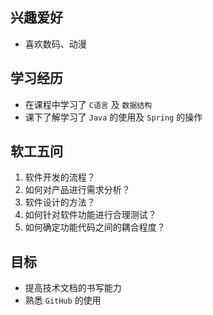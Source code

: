 ## 兴趣爱好
- 喜欢数码、动漫

## 学习经历
- 在课程中学习了 `C语言` 及 `数据结构`
- 课下了解学习了 `Java` 的使用及 `Spring` 的操作

## 软工五问
1. 软件开发的流程？
2. 如何对产品进行需求分析？
3. 软件设计的方法？
4. 如何针对软件功能进行合理测试？
5. 如何确定功能代码之间的耦合程度？

## 目标
- 提高技术文档的书写能力
- 熟悉 `GitHub` 的使用
